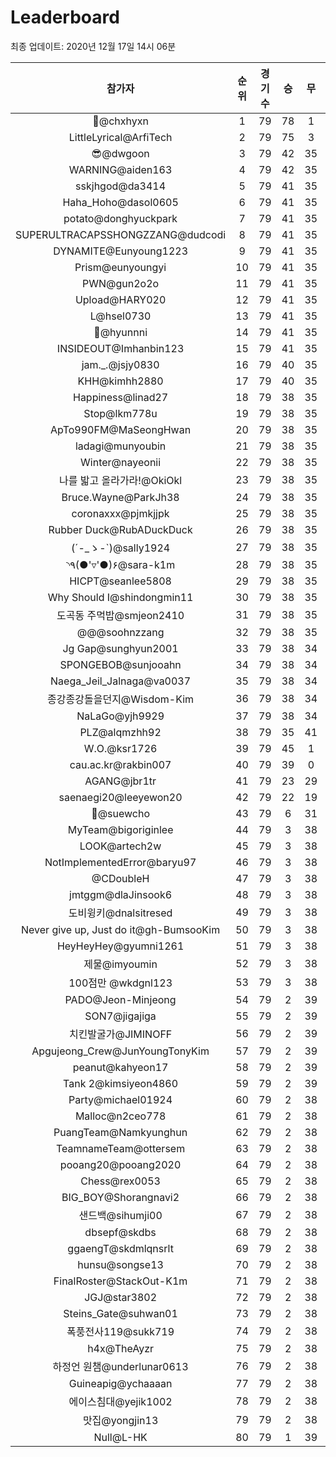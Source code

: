 # Leaderboard
최종 업데이트: 2020년 12월 17일 14시 06분




| 참가자 | 순위 | 경기수 | 승 | 무 | 패 | 승점 |
|:---:|:---:|:---:|:---:|:---:|:---:|:---:|
| 👑@chxhyxn | 1 | 79 | 78 | 1 | 0 | 235 |
| LittleLyrical@ArfiTech | 2 | 79 | 75 | 3 | 1 | 228 |
| 😎@dwgoon | 3 | 79 | 42 | 35 | 2 | 161 |
| WARNING@aiden163 | 4 | 79 | 42 | 35 | 2 | 161 |
| sskjhgod@da3414 | 5 | 79 | 41 | 35 | 3 | 158 |
| Haha_Hoho@dasol0605 | 6 | 79 | 41 | 35 | 3 | 158 |
| potato@donghyuckpark | 7 | 79 | 41 | 35 | 3 | 158 |
| SUPERULTRACAPSSHONGZZANG@dudcodi | 8 | 79 | 41 | 35 | 3 | 158 |
| DYNAMITE@Eunyoung1223 | 9 | 79 | 41 | 35 | 3 | 158 |
| Prism@eunyoungyi | 10 | 79 | 41 | 35 | 3 | 158 |
| PWN@gun2o2o | 11 | 79 | 41 | 35 | 3 | 158 |
| Upload@HARY020 | 12 | 79 | 41 | 35 | 3 | 158 |
| L@hsel0730 | 13 | 79 | 41 | 35 | 3 | 158 |
| 🐻@hyunnni | 14 | 79 | 41 | 35 | 3 | 158 |
| INSIDEOUT@Imhanbin123 | 15 | 79 | 41 | 35 | 3 | 158 |
| jam._.@jsjy0830 | 16 | 79 | 40 | 35 | 4 | 155 |
| KHH@kimhh2880 | 17 | 79 | 40 | 35 | 4 | 155 |
| Happiness@linad27 | 18 | 79 | 38 | 35 | 6 | 149 |
| Stop@lkm778u | 19 | 79 | 38 | 35 | 6 | 149 |
| ApTo990FM@MaSeongHwan | 20 | 79 | 38 | 35 | 6 | 149 |
| ladagi@munyoubin | 21 | 79 | 38 | 35 | 6 | 149 |
| Winter@nayeonii | 22 | 79 | 38 | 35 | 6 | 149 |
| 나를 밟고 올라가라!@OkiOkl | 23 | 79 | 38 | 35 | 6 | 149 |
| Bruce.Wayne@ParkJh38 | 24 | 79 | 38 | 35 | 6 | 149 |
| coronaxxx@pjmkjjpk | 25 | 79 | 38 | 35 | 6 | 149 |
| Rubber Duck@RubADuckDuck | 26 | 79 | 38 | 35 | 6 | 149 |
| (´-_ゝ-`)@sally1924 | 27 | 79 | 38 | 35 | 6 | 149 |
| ◝٩(●'▿'●)۶@sara-k1m | 28 | 79 | 38 | 35 | 6 | 149 |
| HICPT@seanlee5808 | 29 | 79 | 38 | 35 | 6 | 149 |
| Why Should I@shindongmin11 | 30 | 79 | 38 | 35 | 6 | 149 |
| 도곡동 주먹밥@smjeon2410 | 31 | 79 | 38 | 35 | 6 | 149 |
| @@@soohnzzang | 32 | 79 | 38 | 35 | 6 | 149 |
| Jg Gap@sunghyun2001 | 33 | 79 | 38 | 34 | 7 | 148 |
| SPONGEBOB@sunjooahn | 34 | 79 | 38 | 34 | 7 | 148 |
| Naega_Jeil_Jalnaga@va0037 | 35 | 79 | 38 | 34 | 7 | 148 |
| 종강종강돌을던지@Wisdom-Kim | 36 | 79 | 38 | 34 | 7 | 148 |
| NaLaGo@yjh9929 | 37 | 79 | 38 | 34 | 7 | 148 |
| PLZ@alqmzhh92 | 38 | 79 | 35 | 41 | 3 | 146 |
| W.O.@ksr1726 | 39 | 79 | 45 | 1 | 33 | 136 |
| cau.ac.kr@rakbin007 | 40 | 79 | 39 | 0 | 40 | 117 |
| AGANG@jbr1tr | 41 | 79 | 23 | 29 | 27 | 98 |
| saenaegi20@leeyewon20 | 42 | 79 | 22 | 19 | 38 | 85 |
| 👏@suewcho | 43 | 79 | 6 | 31 | 42 | 49 |
| MyTeam@bigoriginlee | 44 | 79 | 3 | 38 | 38 | 47 |
| LOOK@artech2w | 45 | 79 | 3 | 38 | 38 | 47 |
| NotImplementedError@baryu97 | 46 | 79 | 3 | 38 | 38 | 47 |
| @CDoubleH | 47 | 79 | 3 | 38 | 38 | 47 |
| jmtggm@dlaJinsook6 | 48 | 79 | 3 | 38 | 38 | 47 |
| 도비윙키@dnalsitresed | 49 | 79 | 3 | 38 | 38 | 47 |
| Never give up, Just do it@gh-BumsooKim | 50 | 79 | 3 | 38 | 38 | 47 |
| HeyHeyHey@gyumni1261 | 51 | 79 | 3 | 38 | 38 | 47 |
| 제물@imyoumin | 52 | 79 | 3 | 38 | 38 | 47 |
| 100점만 @wkdgnl123 | 53 | 79 | 3 | 38 | 38 | 47 |
| PADO@Jeon-Minjeong | 54 | 79 | 2 | 39 | 38 | 45 |
| SON7@jigajiga | 55 | 79 | 2 | 39 | 38 | 45 |
| 치킨발굴가@JIMINOFF | 56 | 79 | 2 | 39 | 38 | 45 |
| Apgujeong_Crew@JunYoungTonyKim | 57 | 79 | 2 | 39 | 38 | 45 |
| peanut@kahyeon17 | 58 | 79 | 2 | 39 | 38 | 45 |
| Tank 2@kimsiyeon4860 | 59 | 79 | 2 | 39 | 38 | 45 |
| Party@michael01924 | 60 | 79 | 2 | 38 | 39 | 44 |
| Malloc@n2ceo778 | 61 | 79 | 2 | 38 | 39 | 44 |
| PuangTeam@Namkyunghun | 62 | 79 | 2 | 38 | 39 | 44 |
| TeamnameTeam@ottersem | 63 | 79 | 2 | 38 | 39 | 44 |
| pooang20@pooang2020 | 64 | 79 | 2 | 38 | 39 | 44 |
| Chess@rex0053 | 65 | 79 | 2 | 38 | 39 | 44 |
| BIG_BOY@Shorangnavi2 | 66 | 79 | 2 | 38 | 39 | 44 |
| 샌드백@sihumji00 | 67 | 79 | 2 | 38 | 39 | 44 |
| dbsepf@skdbs | 68 | 79 | 2 | 38 | 39 | 44 |
| ggaengT@skdmlqnsrlt | 69 | 79 | 2 | 38 | 39 | 44 |
| hunsu@songse13 | 70 | 79 | 2 | 38 | 39 | 44 |
| FinalRoster@StackOut-K1m | 71 | 79 | 2 | 38 | 39 | 44 |
| JGJ@star3802 | 72 | 79 | 2 | 38 | 39 | 44 |
| Steins_Gate@suhwan01 | 73 | 79 | 2 | 38 | 39 | 44 |
| 폭풍전사119@sukk719 | 74 | 79 | 2 | 38 | 39 | 44 |
| h4x@TheAyzr | 75 | 79 | 2 | 38 | 39 | 44 |
| 하정언 원챔@underlunar0613 | 76 | 79 | 2 | 38 | 39 | 44 |
| Guineapig@ychaaaan | 77 | 79 | 2 | 38 | 39 | 44 |
| 에이스침대@yejik1002 | 78 | 79 | 2 | 38 | 39 | 44 |
| 맛집@yongjin13 | 79 | 79 | 2 | 38 | 39 | 44 |
| Null@L-HK | 80 | 79 | 1 | 39 | 39 | 42 |